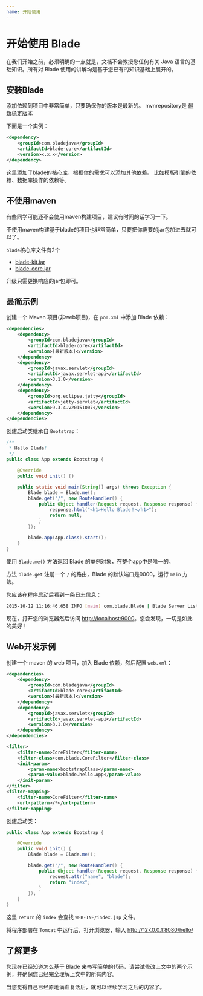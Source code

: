 ```yaml
---
name: 开始使用
---
```


# 开始使用 Blade

在我们开始之前，必须明确的一点就是，文档不会教授您任何有关 Java 语言的基础知识。所有对 Blade 使用的讲解均是基于您已有的知识基础上展开的。

## 安装Blade

添加依赖到项目中非常简单，只要确保你的版本是最新的。
mvnrepository是 [最新稳定版本](https://github.com/biezhi/blade/blob/master/LAST_VERSION.md) 

下面是一个实例：

```xml
<dependency>
    <groupId>com.bladejava</groupId>
    <artifactId>blade-core</artifactId>
    <version>x.x.x</version>
</dependency>
```

这里添加了blade的核心库，根据你的需求可以添加其他依赖。
比如模版引擎的依赖、数据库操作的依赖等。

## 不使用maven
有些同学可能还不会使用maven构建项目，建议有时间的话学习一下。

不使用maven构建基于blade的项目也非常简单，只要把你需要的jar包加进去就可以了。

`blade`核心库文件有2个 

+ [blade-kit.jar](http://mvnrepository.com/artifact/com.bladejava/blade-kit)
+ [blade-core.jar](http://mvnrepository.com/artifact/com.bladejava/blade-core) 

升级只需更换响应的jar包即可。

## 最简示例

创建一个 Maven 项目(非web项目)，在 `pom.xml` 中添加 Blade 依赖：

```xml
<dependencies>
	<dependency>
		<groupId>com.bladejava</groupId>
		<artifactId>blade-core</artifactId>
		<version>[最新版本]</version>
	</dependency>
	<dependency>
		<groupId>javax.servlet</groupId>
		<artifactId>javax.servlet-api</artifactId>
		<version>3.1.0</version>
	</dependency>
	<dependency>
		<groupId>org.eclipse.jetty</groupId>
		<artifactId>jetty-servlet</artifactId>
		<version>9.3.4.v20151007</version>
	</dependency>
</dependencies>
```

创建启动类继承自 `Bootstrap`：

```java
/**
 * Hello Blade!
 */
public class App extends Bootstrap {

	@Override
	public void init() {}
	
	public static void main(String[] args) throws Exception {
		Blade blade = Blade.me();
		blade.get("/", new RouteHandler() {
			public Object handler(Request request, Response response) {
				response.html("<h1>Hello Blade！</h1>");
				return null;
			}
		});
		
		blade.app(App.class).start();
	}
}
```

使用 `Blade.me()` 方法返回 Blade 的单例对象，在整个app中是唯一的。

方法 `blade.get` 注册一个 `/` 的路由，Blade 的默认端口是9000，运行 `main` 方法。

您应该在程序启动后看到一条日志信息：

```sh
2015-10-12 11:16:46,658 INFO [main] com.blade.Blade | Blade Server Listen on http://127.0.0.1:9000
```

现在，打开您的浏览器然后访问 [http://localhost:9000](http://localhost:9000)。您会发现，一切是如此的美好！

## Web开发示例

创建一个 maven 的 web 项目，加入 Blade 依赖，然后配置 `web.xml`：

```xml
<dependencies>
	<dependency>
		<groupId>com.bladejava</groupId>
		<artifactId>blade-core</artifactId>
		<version>[最新版本]</version>
	</dependency>
	<dependency>
		<groupId>javax.servlet</groupId>
		<artifactId>javax.servlet-api</artifactId>
		<version>3.1.0</version>
	</dependency>
</dependencies>
```

```xml
<filter>
    <filter-name>CoreFilter</filter-name>
    <filter-class>com.blade.CoreFilter</filter-class>
    <init-param>
        <param-name>bootstrapClass</param-name>
        <param-value>blade.hello.App</param-value>
    </init-param>
</filter>
<filter-mapping>
    <filter-name>CoreFilter</filter-name>
    <url-pattern>/*</url-pattern>
</filter-mapping>
```

创建启动类：

```java
public class App extends Bootstrap {

    @Override
    public void init() {
    	Blade blade = Blade.me();

        blade.get("/", new RouteHandler() {
            public Object handler(Request request, Response response) {
                request.attr("name", "blade");
                return "index";
            }
        });
    }
}
```

这里 `return` 的 `index` 会查找 `WEB-INF/index.jsp` 文件。

将程序部署在 `Tomcat` 中运行后，打开浏览器，输入 http://127.0.0.1:8080/hello/

## 了解更多

您现在已经知道怎么基于 Blade 来书写简单的代码，请尝试修改上文中的两个示例，并确保您已经完全理解上文中的所有内容。

当您觉得自己已经原地满血复活后，就可以继续学习之后的内容了。